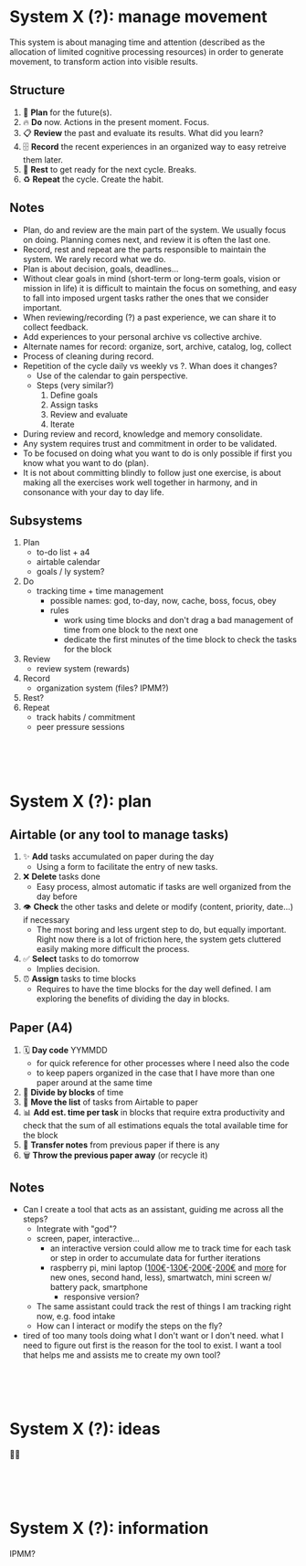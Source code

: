 # System X (?): manage movement

This system is about managing time and attention (described as the allocation of limited cognitive processing resources) in order to generate movement, to transform action into visible results.

## Structure

1. 🔮 **Plan** for the future(s).
2. 🔥 **Do** now. Actions in the present moment. Focus.
3. 📋 **Review** the past and evaluate its results. What did you learn?
4. 🗄 **Record** the recent experiences in an organized way to easy retreive them later.
5. 🔋 **Rest** to get ready for the next cycle. Breaks.
6. ♻️ **Repeat** the cycle. Create the habit.

## Notes

- Plan, do and review are the main part of the system. We usually focus on doing. Planning comes next, and review it is often the last one.
- Record, rest and repeat are the parts responsible to maintain the system. We rarely record what we do.
- Plan is about decision, goals, deadlines...
- Without clear goals in mind (short-term or long-term goals, vision or mission in life) it is difficult to maintain the focus on something, and easy to fall into imposed urgent tasks rather the ones that we consider important.
- When reviewing/recording (?) a past experience, we can share it to collect feedback.
- Add experiences to your personal archive vs collective archive.
- Alternate names for record: organize, sort, archive, catalog, log, collect
- Process of cleaning during record.
- Repetition of the cycle daily vs weekly vs ?. Whan does it changes?
    - Use of the calendar to gain perspective.
    - Steps (very similar?)
        1. Define goals
        2. Assign tasks
        3. Review and evaluate
        4. Iterate
- During review and record, knowledge and memory consolidate.
- Any system requires trust and commitment in order to be validated.
- To be focused on doing what you want to do is only possible if first you know what you want to do (plan).
- It is not about committing blindly to follow just one exercise, is about making all the exercises work well together in harmony, and in consonance with your day to day life.

## Subsystems

1. Plan
    - to-do list + a4
    - airtable calendar
    - goals / ly system?
2. Do
    - tracking time + time management
        - possible names: god, to-day, now, cache, boss, focus, obey
        - rules
            - work using time blocks and don't drag a bad management of time from one block to the next one
            - dedicate the first minutes of the time block to check the tasks for the block
3. Review
    - review system (rewards)
4. Record
    - organization system (files? IPMM?)
5. Rest?
6. Repeat
    - track habits / commitment
    - peer pressure sessions

<br><br><br>

# System X (?): plan

## Airtable (or any tool to manage tasks)

1. ✨ **Add** tasks accumulated on paper during the day
    - Using a form to facilitate the entry of new tasks.
2. ❌ **Delete** tasks done
    - Easy process, almost automatic if tasks are well organized from the day before
3. 👁 **Check** the other tasks and delete or modify (content, priority, date...) if necessary
    - The most boring and less urgent step to do, but equally important. Right now there is a lot of friction here, the system gets cluttered easily making more difficult the process.
4. ✅ **Select** tasks to do tomorrow
    - Implies decision.
5. ⏰ **Assign** tasks to time blocks
    - Requires to have the time blocks for the day well defined. I am exploring the benefits of dividing the day in blocks.

## Paper (A4)

1. 🗓 **Day code** YYMMDD
    - for quick reference for other processes where I need also the code
    - to keep papers organized in the case that I have more than one paper around at the same time
2. 🍰 **Divide by blocks** of time
3. 📝 **Move the list** of tasks from Airtable to paper
4. 📊 **Add est. time per task** in blocks that require extra productivity and check that the sum of all estimations equals the total available time for the block
5. 📎 **Transfer notes** from previous paper if there is any
6. 🗑 **Throw the previous paper away** (or recycle it)

## Notes

- Can I create a tool that acts as an assistant, guiding me across all the steps?
    - Integrate with "god"?
    - screen, paper, interactive...
        - an interactive version could allow me to track time for each task or step in order to accumulate data for further iterations
        - raspberry pi, mini laptop ([100€](https://www.amazon.es/G-Anica-Ordenador-port%C3%A1til-Android-Netbook/dp/B01E6Q9YGO)-[130€](https://www.pccomponentes.com/lenovo-ideapad-120s-11iap-intel-celeron-n33502gb32gb116-plata-reacondicionado)-[200€](https://www.carrefour.es/portatil-asus-vivobook-e203na-fd020t-con-intel-2gb-32gb-29-46-cm-11-6/VC4A-2865904/p)-[200€](https://www.worten.es/productos/informatica/portatiles/convertibles-2-en-1/portatil-convertible-2-en-1-11-6-medion-e2221t-md60685-x5-z8350-2-gb-ram-32-gb-ssd-6423484) and [more](https://www.amazon.es/Acer-Chromebook-pulgadas-portátil-Convertible/dp/B01618Z3R4) for new ones, second hand, less), smartwatch, mini screen w/ battery pack, smartphone
            - responsive version?
    - The same assistant could track the rest of things I am tracking right now, e.g. food intake
    - How can I interact or modify the steps on the fly?
- tired of too many tools doing what I don't want or I don't need. what I need to figure out first is the reason for the tool to exist. I want a tool that helps me and assists me to create my own tool?

<br><br><br>

# System X (?): ideas

🤷🏻

<br><br><br>

# System X (?): information

IPMM?